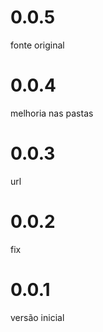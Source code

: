 # 0.0.5
fonte original

# 0.0.4
melhoria nas pastas

# 0.0.3
url

# 0.0.2
fix

# 0.0.1
versão inicial
